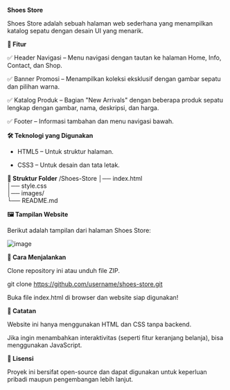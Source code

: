 **Shoes Store**

Shoes Store adalah sebuah halaman web sederhana yang menampilkan katalog sepatu dengan desain UI yang menarik.

**📌 Fitur**

✅ Header Navigasi – Menu navigasi dengan tautan ke halaman Home, Info, Contact, dan Shop.

✅ Banner Promosi – Menampilkan koleksi eksklusif dengan gambar sepatu dan pilihan warna.

✅ Katalog Produk – Bagian "New Arrivals" dengan beberapa produk sepatu lengkap dengan gambar, nama, deskripsi, dan harga.

✅ Footer – Informasi tambahan dan menu navigasi bawah.

**🛠️ Teknologi yang Digunakan**

- HTML5 – Untuk struktur halaman.

- CSS3 – Untuk desain dan tata letak.

**📂 Struktur Folder**
/Shoes-Store
│── index.html   
│── style.css      
│── images/         
└── README.md  

**🖼️ Tampilan Website**

Berikut adalah tampilan dari halaman Shoes Store:

![image](https://github.com/user-attachments/assets/8cff3974-642a-4728-bd7e-a5bb70437687)


**🚀 Cara Menjalankan**

Clone repository ini atau unduh file ZIP.

git clone https://github.com/username/shoes-store.git

Buka file index.html di browser dan website siap digunakan!

**📌 Catatan**

Website ini hanya menggunakan HTML dan CSS tanpa backend.

Jika ingin menambahkan interaktivitas (seperti fitur keranjang belanja), bisa menggunakan JavaScript.

**📜 Lisensi**

Proyek ini bersifat open-source dan dapat digunakan untuk keperluan pribadi maupun pengembangan lebih lanjut.
